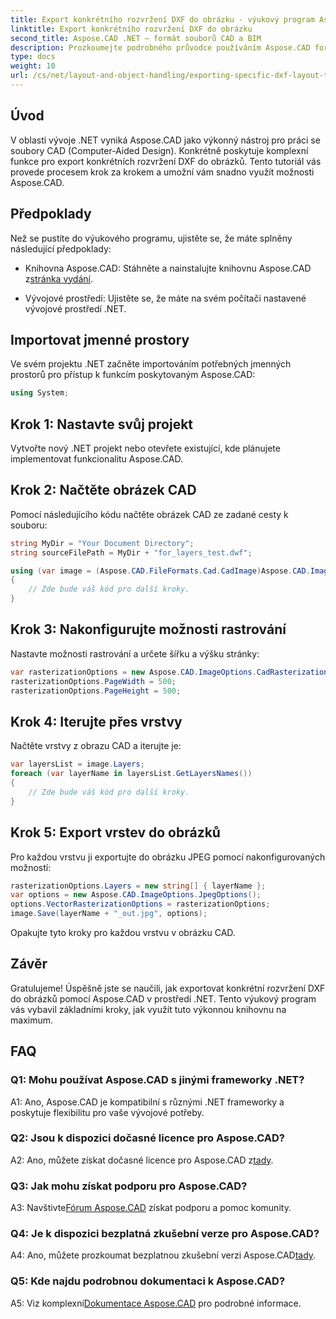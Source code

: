 ```yaml
---
title: Export konkrétního rozvržení DXF do obrázku - výukový program Aspose.CAD
linktitle: Export konkrétního rozvržení DXF do obrázku
second_title: Aspose.CAD .NET – formát souborů CAD a BIM
description: Prozkoumejte podrobného průvodce používáním Aspose.CAD for .NET k exportu konkrétních rozvržení DXF do obrázků. Maximalizujte efektivitu svého vývoje .NET pomocí tohoto výkonného tutoriálu.
type: docs
weight: 10
url: /cs/net/layout-and-object-handling/exporting-specific-dxf-layout-to-image/
---
```

## Úvod

V oblasti vývoje .NET vyniká Aspose.CAD jako výkonný nástroj pro práci se soubory CAD (Computer-Aided Design). Konkrétně poskytuje komplexní funkce pro export konkrétních rozvržení DXF do obrázků. Tento tutoriál vás provede procesem krok za krokem a umožní vám snadno využít možnosti Aspose.CAD.

## Předpoklady

Než se pustíte do výukového programu, ujistěte se, že máte splněny následující předpoklady:

-  Knihovna Aspose.CAD: Stáhněte a nainstalujte knihovnu Aspose.CAD z[stránka vydání](https://releases.aspose.com/cad/net/).

- Vývojové prostředí: Ujistěte se, že máte na svém počítači nastavené vývojové prostředí .NET.

## Importovat jmenné prostory

Ve svém projektu .NET začněte importováním potřebných jmenných prostorů pro přístup k funkcím poskytovaným Aspose.CAD:

```csharp
using System;
```

## Krok 1: Nastavte svůj projekt

Vytvořte nový .NET projekt nebo otevřete existující, kde plánujete implementovat funkcionalitu Aspose.CAD.

## Krok 2: Načtěte obrázek CAD

Pomocí následujícího kódu načtěte obrázek CAD ze zadané cesty k souboru:

```csharp
string MyDir = "Your Document Directory";
string sourceFilePath = MyDir + "for_layers_test.dwf";

using (var image = (Aspose.CAD.FileFormats.Cad.CadImage)Aspose.CAD.Image.Load(sourceFilePath))
{
    // Zde bude váš kód pro další kroky.
}
```

## Krok 3: Nakonfigurujte možnosti rastrování

Nastavte možnosti rastrování a určete šířku a výšku stránky:

```csharp
var rasterizationOptions = new Aspose.CAD.ImageOptions.CadRasterizationOptions();
rasterizationOptions.PageWidth = 500;
rasterizationOptions.PageHeight = 500;
```

## Krok 4: Iterujte přes vrstvy

Načtěte vrstvy z obrazu CAD a iterujte je:

```csharp
var layersList = image.Layers;
foreach (var layerName in layersList.GetLayersNames())
{
    // Zde bude váš kód pro další kroky.
}
```

## Krok 5: Export vrstev do obrázků

Pro každou vrstvu ji exportujte do obrázku JPEG pomocí nakonfigurovaných možností:

```csharp
rasterizationOptions.Layers = new string[] { layerName };
var options = new Aspose.CAD.ImageOptions.JpegOptions();
options.VectorRasterizationOptions = rasterizationOptions;
image.Save(layerName + "_out.jpg", options);
```

Opakujte tyto kroky pro každou vrstvu v obrázku CAD.

## Závěr

Gratulujeme! Úspěšně jste se naučili, jak exportovat konkrétní rozvržení DXF do obrázků pomocí Aspose.CAD v prostředí .NET. Tento výukový program vás vybavil základními kroky, jak využít tuto výkonnou knihovnu na maximum.

## FAQ

### Q1: Mohu používat Aspose.CAD s jinými frameworky .NET?

A1: Ano, Aspose.CAD je kompatibilní s různými .NET frameworky a poskytuje flexibilitu pro vaše vývojové potřeby.

### Q2: Jsou k dispozici dočasné licence pro Aspose.CAD?

 A2: Ano, můžete získat dočasné licence pro Aspose.CAD z[tady](https://purchase.aspose.com/temporary-license/).

### Q3: Jak mohu získat podporu pro Aspose.CAD?

 A3: Navštivte[Fórum Aspose.CAD](https://forum.aspose.com/c/cad/19) získat podporu a pomoc komunity.

### Q4: Je k dispozici bezplatná zkušební verze pro Aspose.CAD?

 A4: Ano, můžete prozkoumat bezplatnou zkušební verzi Aspose.CAD[tady](https://releases.aspose.com/).

### Q5: Kde najdu podrobnou dokumentaci k Aspose.CAD?

 A5: Viz komplexní[Dokumentace Aspose.CAD](https://reference.aspose.com/cad/net/) pro podrobné informace.